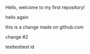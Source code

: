 
Hello, welcome to my first repository!

hello again

this is a change made on github.com

change #2

testtesttest id

